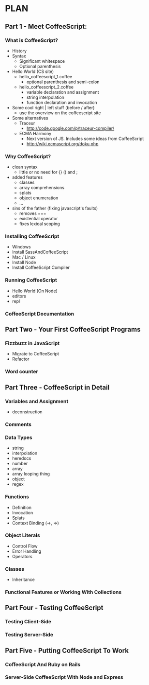 PLAN
====

Part 1 - Meet CoffeeScript:
---------------------------

### What is CoffeeScript?

* History
* Syntax
    * Significant whitespace
    * Optional parenthesis
* Hello World (CS site)
    * hello_coffeescript_1.coffee 
	    * optional parenthesis and semi-colon
    * hello_coffeescript_2.coffee
	    * variable declaration and assignment
		* string interpolation
		* function declaration and invocation
* Some cool right | left stuff (before / after)
    * use the overview on the coffeescript site
* Some alternatives
    * Traceur
	    * http://code.google.com/p/traceur-compiler/
    * ECMA Harmony
	    * Next version of JS. Includes some ideas from CoffeeScript
	    * http://wiki.ecmascript.org/doku.php

### Why CoffeeScript?

* clean syntax
    * little or no need for {} () and ;
* added features
    * classes
	* array comprehensions
	* splats 
	* object enumeration
	* ...
* sins of the father (fixing javascript's faults)
    * removes ===
	* existential operator
	* fixes lexical scoping

### Installing CoffeeScript

* Windows
* Install SassAndCoffeeScript
* Mac / Linux
* Install Node
* Install CoffeeScript Compiler

### Running CoffeeScript

* Hello World (On Node)
* editors
* repl

### CoffeeScript Documentation

Part Two - Your First CoffeeScript Programs
-------------------------------------------

### Fizzbuzz in JavaScript

* Migrate to CoffeeScript
* Refactor

### Word counter


Part Three - CoffeeScript in Detail
-----------------------------------

### Variables and Assignment

* deconstruction

### Comments

### Data Types

* string
* interpolation
* heredocs
* number
* array
* array looping thing
* object
* regex

### Functions

* Definition
* Invocation
* Splats
* Context Binding (->, =>)

### Object Literals

* Control Flow
* Error Handling
* Operators

### Classes
* Inheritance

### Functional Features or Working With Collections

Part Four - Testing CoffeeScript
--------------------------------

### Testing Client-Side

### Testing Server-Side

Part Five - Putting CoffeeScript To Work
----------------------------------------

### CoffeeScript And Ruby on Rails

### Server-Side CoffeeScript With Node and Express
